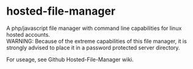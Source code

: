 hosted-file-manager
===================

A php/javascript file manager with command line capabilities for linux hosted accounts.  
WARNING: Because of the extreme capabilities of this file manager, it is strongly advised to place it in a password protected server directory.

For useage, see Github Hosted-File-Manager wiki.